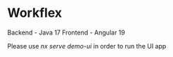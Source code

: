 # Workflex

Backend - Java 17
Frontend - Angular 19

Please use *nx serve demo-ui* in order to run the UI app
